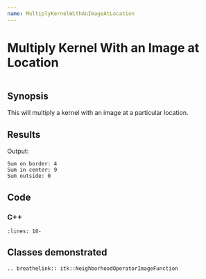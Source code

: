 ```yaml
---
name: MultiplyKernelWithAnImageAtLocation
---
```


# Multiply Kernel With an Image at Location

```{index} single: NeighborhoodOperatorImageFunction pair: kernel; image single: location
```

## Synopsis

This will multiply a kernel with an image at a particular location.

## Results

Output:

```
Sum on border: 4
Sum in center: 9
Sum outside: 0
```

## Code

### C++

```{literalinclude} Code.cxx
:lines: 18-
```

## Classes demonstrated

```{eval-rst}
.. breathelink:: itk::NeighborhoodOperatorImageFunction
```
